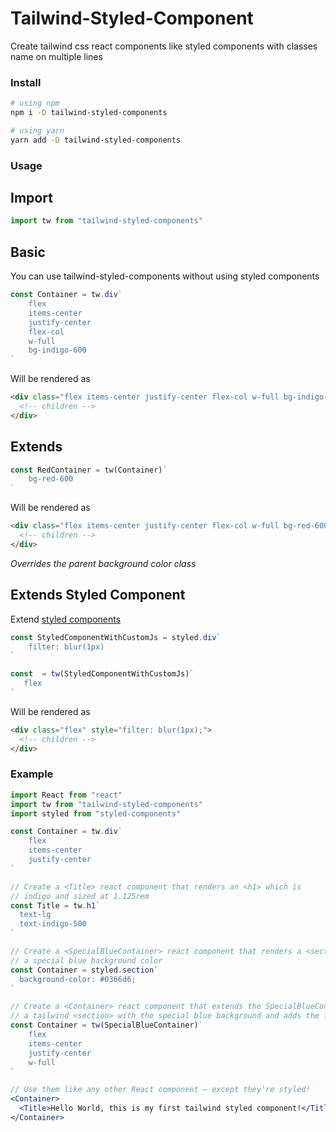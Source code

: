 # Tailwind-Styled-Component
Create tailwind css react components like styled components with classes name on multiple lines

### Install

```bash
# using npm
npm i -D tailwind-styled-components

# using yarn
yarn add -D tailwind-styled-components
```

### Usage

## Import


```js
import tw from "tailwind-styled-components"
```

## Basic

You can use tailwind-styled-components without using styled components

```js
const Container = tw.div`
    flex
    items-center
    justify-center
    flex-col
    w-full
    bg-indigo-600
`
```

Will be rendered as

```html
<div class="flex items-center justify-center flex-col w-full bg-indigo-600">
  <!-- children -->
</div>
```

## Extends

```js
const RedContainer = tw(Container)`
    bg-red-600
`
```

Will be rendered as

```html
<div class="flex items-center justify-center flex-col w-full bg-red-600">
  <!-- children -->
</div>
```

*Overrides the parent background color class*


## Extends Styled Component

Extend [styled components](https://github.com/styled-components/styled-components)


```js
const StyledComponentWithCustomJs = styled.div`
    filter: blur(1px)
`

const  = tw(StyledComponentWithCustomJs)`
   flex
`
```

Will be rendered as

```html
<div class="flex" style="filter: blur(1px);">
  <!-- children -->
</div>
```


### Example

```jsx
import React from "react"
import tw from "tailwind-styled-components"
import styled from "styled-components"

const Container = tw.div`
    flex
    items-center
    justify-center
`

// Create a <Title> react component that renders an <h1> which is
// indigo and sized at 1.125rem
const Title = tw.h1`
  text-lg
  text-indigo-500
`

// Create a <SpecialBlueContainer> react component that renders a <section> with
// a special blue background color
const Container = styled.section`
  background-color: #0366d6;
`

// Create a <Container> react component that extends the SpecialBlueContainer to render
// a tailwind <section> with the special blue background and adds the flex classes 
const Container = tw(SpecialBlueContainer)`
    flex
    items-center
    justify-center
    w-full
`

// Use them like any other React component – except they're styled!
<Container>
  <Title>Hello World, this is my first tailwind styled component!</Title>
</Container>
```
